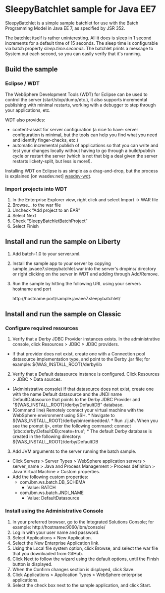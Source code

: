# SleepyBatchlet sample for Java EE7

SleepyBatchlet is a simple sample batchlet for use with the Batch Programming Model in Java EE 7, as specified by JSR 352.

The batchlet itself is rather uninteresting. All it does is sleep in 1 second increments for a default time of 15 seconds.  The sleep time is configurable via batch property *sleep.time.seconds*.  The batchlet prints a message to System.out each second, so you can easily verify that it's running.

## Build the sample

### Eclipse / WDT

The WebSphere Development Tools (WDT) for Eclipse can be used to control the server (start/stop/dump/etc.), it also supports incremental publishing with minimal restarts, working with a debugger to step through your applications, etc.

WDT also provides:

* content-assist for server configuration (a nice to have: server configuration is minimal, but the tools can help you find what you need and identify finger-checks, etc.)
* automatic incremental publish of applications so that you can write and test your changes locally without having to go through a build/publish cycle or restart the server (which is not that big a deal given the server restarts lickety-split, but less is more!).

Installing WDT on Eclipse is as simple as a drag-and-drop, but the process is explained [on wasdev.net] [wasdev-wdt].

[wasdev-wdt]: https://developer.ibm.com/wasdev/downloads/liberty-profile-using-eclipse/

### Import projects into WDT

1. In the Enterprise Explorer view, right click and select Import -> WAR file 
2. Browse... to the war file 
3. Uncheck “Add project to an EAR”
4. Select Next
5. Check “SleepyBatchletBatchProject”
6. Select Finish


## Install and run the sample on Liberty

1. Add batch-1.0 to your server.xml.

2. Install the sample app to your server by copying sample.javaee7.sleepybatchlet.war into the server's dropins/ directory or right clicking on the server in WDT and adding through Add/Remove.

3. Run the sample by hitting the following URL using your servers hostname and port

    http://hostname:port/sample.javaee7.sleepybatchlet/


## Install and run the sample on Classic

### Configure required resources

1. Verify that a Derby JDBC Provider instances exists. In the administrative console, click Resources > JDBC > JDBC providers.
  * If that provider does not exist, create one with a Connection pool datasource implementation type, and point to the Derby .jar file; for example: ${WAS_INSTALL_ROOT}/derby/lib 
2. Verify that a Default datasource instance is configured. Click Resources > JDBC > Data sources. 
  *  (Administrative console) If that datasource does not exist, create one with the name Default datasource and the JNDI name DefaultDatasource that points to the Derby JDBC Provider and "${WAS_INSTALL_ROOT}/derby/DefaultDB" database. 
  *  (Command line) Remotely connect your virtual machine with the WebSphere environment using SSH. 
    *  Navigate to ${WAS_INSTALL_ROOT}/derby/bin/embedded/. 
    *  Run ./ij.sh. When you see the prompt ij>, enter the following command: connect 'jdbc:derby:DefaultDB;create=true';
                                * The default Derby database is created in the following directory: ${WAS_INSTALL_ROOT}/derby/DefaultDB

3. Add JVM arguments to the server running the batch sample. 
  * Click Servers > Server Types > WebSphere application servers > server_name > Java and Process Management > Process definition > Java Virtual Machine > Custom properties. 
  * Add the following custom properties:  
    * com.ibm.ws.batch.DB_SCHEMA 
      * Value: BATCH 
    * com.ibm.ws.batch.JNDI_NAME 
      * Value: DefaultDatasource

### Install using the Administrative Console
1. In your preferred browser, go to the Integrated Solutions Console; for example: http://hostname:9060/ibm/console/ 
2. Log in with your user name and password. 
3. Select Applications > New Application. 
4. Select the New Enterprise Application link. 
5. Using the Local file system option, click Browse, and select the war file that you downloaded from GitHub. 
6. Click Next to follow the wizard using the default options, until the Finish button is displayed. 
7. When the Confirm changes section is displayed, click Save. 
8. Click Applications > Application Types > WebSphere enterprise applications. 
9. Select the check box next to the sample application, and click Start.

```
